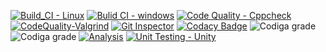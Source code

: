[![Build_CI - Linux](https://github.com/bhsmadhuri/M1_LadiesBeautyparlourMenu/actions/workflows/linux.yml/badge.svg)](https://github.com/bhsmadhuri/M1_LadiesBeautyparlourMenu/actions/workflows/linux.yml)
[![Bulid CI - windows](https://github.com/bhsmadhuri/M1_LadiesBeautyparlourMenu/actions/workflows/Windows.yml/badge.svg)](https://github.com/bhsmadhuri/M1_LadiesBeautyparlourMenu/actions/workflows/Windows.yml)
[![Code Quality - Cppcheck](https://github.com/bhsmadhuri/M1_LadiesBeautyparlourMenu/actions/workflows/code-check.yml/badge.svg)](https://github.com/bhsmadhuri/M1_LadiesBeautyparlourMenu/actions/workflows/code-check.yml)
[![CodeQuality-Valgrind](https://github.com/bhsmadhuri/M1_LadiesBeautyparlourMenu/actions/workflows/Valgrind.yml/badge.svg)](https://github.com/bhsmadhuri/M1_LadiesBeautyparlourMenu/actions/workflows/Valgrind.yml)
[![Git Inspector](https://github.com/bhsmadhuri/M1_LadiesBeautyparlourMenu/actions/workflows/git_inspector.yml/badge.svg)](https://github.com/bhsmadhuri/M1_LadiesBeautyparlourMenu/actions/workflows/git_inspector.yml)
[![Codacy Badge](https://app.codacy.com/project/badge/Grade/09903247531e466ab07882e0e0920fd4)](https://www.codacy.com/gh/bhsmadhuri/M1_LadiesBeautyparlourMenu/dashboard?utm_source=github.com&amp;utm_medium=referral&amp;utm_content=bhsmadhuri/M1_LadiesBeautyparlourMenu&amp;utm_campaign=Badge_Grade)
![Codiga grade](https://api.codiga.io/project/32267/score/svg)
![Codiga grade](https://api.codiga.io/project/32267/status/svg)
[![Analysis](https://github.com/bhsmadhuri/M1_LadiesBeautyparlourMenu/actions/workflows/analysis.yml/badge.svg)](https://github.com/bhsmadhuri/M1_LadiesBeautyparlourMenu/actions/workflows/analysis.yml)
[![Unit Testing - Unity](https://github.com/bhsmadhuri/M1_LadiesBeautyparlourMenu/actions/workflows/unit_test.yml/badge.svg)](https://github.com/bhsmadhuri/M1_LadiesBeautyparlourMenu/actions/workflows/unit_test.yml)
